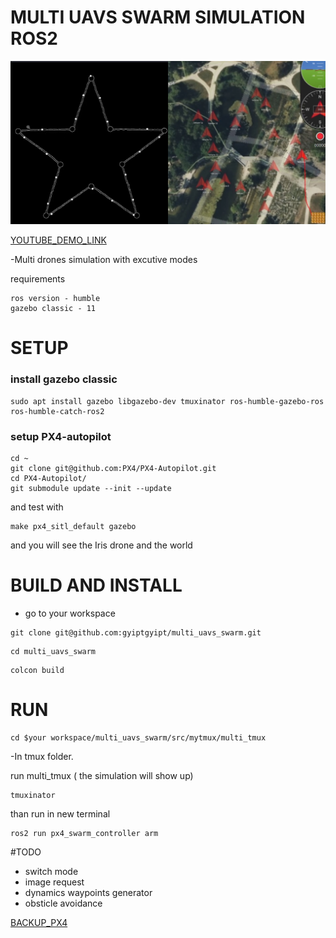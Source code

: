 #  MULTI UAVS SWARM SIMULATION ROS2


![UAV_show](/images/UAV_show.jpg)


[YOUTUBE_DEMO_LINK](https://www.youtube.com/watch?v=xae4pNKRpkI)

-Multi drones simulation with excutive modes

requirements

```
ros version - humble
gazebo classic - 11
```

# SETUP

### install gazebo classic 

```
sudo apt install gazebo libgazebo-dev tmuxinator ros-humble-gazebo-ros ros-humble-catch-ros2
```


### setup PX4-autopilot

```
cd ~
git clone git@github.com:PX4/PX4-Autopilot.git
cd PX4-Autopilot/
git submodule update --init --update
```
and test with
```
make px4_sitl_default gazebo
```
and you will see the Iris drone and the world


# BUILD AND INSTALL 

- go to your workspace

```
git clone git@github.com:gyiptgyipt/multi_uavs_swarm.git
```
```
cd multi_uavs_swarm
```
```
colcon build
```


# RUN 

```
cd $your workspace/multi_uavs_swarm/src/mytmux/multi_tmux
```

-In tmux folder.

run multi_tmux ( the simulation will show up)
```
tmuxinator
```

than run in new terminal

```
ros2 run px4_swarm_controller arm
```


#TODO
- switch mode 
- image request
- dynamics waypoints generator 
- obsticle avoidance

[BACKUP_PX4](https://drive.google.com/file/d/1RwTuhziePmzgBYGuAjd_7yp68xEzyOX0/view?usp=drive_link)